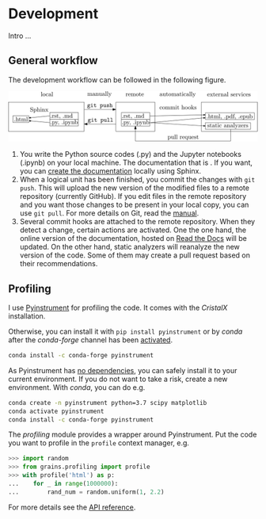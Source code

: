 # Development

Intro ...



## General workflow

The development workflow can be followed in the following figure.



![Alt text](images/development_workflow.svg)

1. You write the Python source codes (.py) and the Jupyter notebooks (.ipynb) on your local machine. The documentation that is . If you want, you can [create the documentation](documentation) locally using Sphinx.
2. When a logical unit has been finished, you commit the changes with `git push`. This will upload the new version of the modified files to a remote repository (currently GitHub). If you edit files in the remote repository and you want those changes to be present in your local copy, you can use `git pull`. For more details on Git, read the [manual](https://git-scm.com/docs/git-pull).
3. Several commit hooks are attached to the remote repository. When they detect a change, certain actions are activated. One the one hand, the online version of the documentation, hosted on [Read the Docs](https://cristalx.readthedocs.io/) will be updated. On the other hand, static analyzers will reanalyze the new version of the code. Some of them may create a pull request based on their recommendations.



## Profiling


I use [Pyinstrument](https://github.com/joerick/pyinstrument) for profiling the code. It comes with the *CristalX* installation.

Otherwise, you can install it with `pip install pyinstrument` or by *conda* after the *conda-forge* channel has been [activated](https://conda-forge.org/docs/user/introduction.html#how-can-i-install-packages-from-conda-forge).

```bash
conda install -c conda-forge pyinstrument
```

As Pyinstrument has [no dependencies](https://github.com/joerick/pyinstrument/issues/102), you can safely install it to your current environment. If you do not want to take a risk, create a new environment. With *conda*, you can do e.g.

```bash
conda create -n pyinstrument python=3.7 scipy matplotlib
conda activate pyinstrument
conda install -c conda-forge pyinstrument
```



The *profiling* module provides a wrapper around Pyinstrument. Put the code you want to profile in the `profile` context manager, e.g.

```python
>>> import random
>>> from grains.profiling import profile
>>> with profile('html') as p:
...    for _ in range(1000000):
...        rand_num = random.uniform(1, 2.2)
```

For more details see the [API reference](profiling).